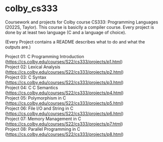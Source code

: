# colby_cs333
Coursework and projects for Colby course CS333: Programming Languages (2022S, Taylor). 
This course is basiclly a compiler course. Every project is done by at least two language (C and a language of choice).

(Every Project contains a README describes what to do and what the outputs are.)

Project 01: C Programming Introduction (https://cs.colby.edu/courses/S22/cs333/projects/p1.html)<br>
Project 02: Lexical Analysis (https://cs.colby.edu/courses/S22/cs333/projects/p2.html)<br>
Project 03: C Syntax (https://cs.colby.edu/courses/S22/cs333/projects/p3.html)<br>
Project 04: C C Semantics (https://cs.colby.edu/courses/S22/cs333/projects/p4.html)<br>
Project 05: Polymorphism in C (https://cs.colby.edu/courses/S22/cs333/projects/p5.html)<br>
Project 06: File I/O and String in C (https://cs.colby.edu/courses/S22/cs333/projects/p6.html)<br>
Project 07: Memory Management in C (https://cs.colby.edu/courses/S22/cs333/projects/p7.html)<br>
Project 08: Parallel Programming in C (https://cs.colby.edu/courses/S22/cs333/projects/p8.html)

